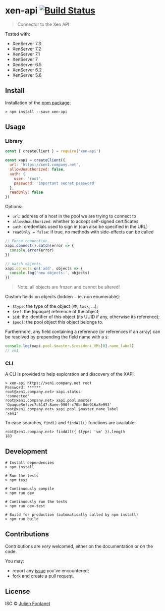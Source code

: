 # xen-api [![Build Status](https://travis-ci.org/vatesfr/xen-orchestra.png?branch=master)](https://travis-ci.org/vatesfr/xen-orchestra)

> Connector to the Xen API

Tested with:

- XenServer 7.3
- XenServer 7.2
- XenServer 7.1
- XenServer 7
- XenServer 6.5
- XenServer 6.2
- XenServer 5.6

## Install

Installation of the [npm package](https://npmjs.org/package/xen-api):

```
> npm install --save xen-api
```

## Usage

### Library

```javascript
const { createClient } = require('xen-api')

const xapi = createClient({
  url: 'https://xen1.company.net',
  allowUnauthorized: false,
  auth: {
    user: 'root',
    password: 'important secret password'
  },
  readOnly: false
})
```

Options:

- `url`: address of a host in the pool we are trying to connect to
- `allowUnauthorized`: whether to accept self-signed certificates
- `auth`: credentials used to sign in (can also be specified in the URL)
- `readOnly = false`: if true, no methods with side-effects can be called

```js
// Force connection.
xapi.connect().catch(error => {
  console.error(error)
})

// Watch objects.
xapi.objects.on('add', objects => {
  console.log('new objects:', objects)
})
```

> Note: all objects are frozen and cannot be altered!

Custom fields on objects (hidden − ie. non enumerable):
- `$type`: the type of the object (`VM`, `task`, …);
- `$ref`: the (opaque) reference of the object;
- `$id`: the identifier of this object (its UUID if any, otherwise its reference);
- `$pool`: the pool object this object belongs to.

Furthermore, any field containing a reference (or references if an
array) can be resolved by prepending the field name with a `$`:

```javascript
console.log(xapi.pool.$master.$resident_VMs[0].name_label)
// vm1
```

### CLI

A CLI is provided to help exploration and discovery of the XAPI.

```
> xen-api https://xen1.company.net root
Password: ******
root@xen1.company.net> xapi.status
'connected'
root@xen1.company.net> xapi.pool.master
'OpaqueRef:ec7c5147-8aee-990f-c70b-0de916a8e993'
root@xen1.company.net> xapi.pool.$master.name_label
'xen1'
```

To ease searches, `find()` and `findAll()` functions are available:

```
root@xen1.company.net> findAll({ $type: 'vm' }).length
183
```

## Development

```
# Install dependencies
> npm install

# Run the tests
> npm test

# Continuously compile
> npm run dev

# Continuously run the tests
> npm run dev-test

# Build for production (automatically called by npm install)
> npm run build
```

## Contributions

Contributions are *very* welcomed, either on the documentation or on
the code.

You may:

- report any [issue](https://github.com/xen-api/issues)
  you've encountered;
- fork and create a pull request.

## License

ISC © [Julien Fontanet](https://github.com/julien-f)
